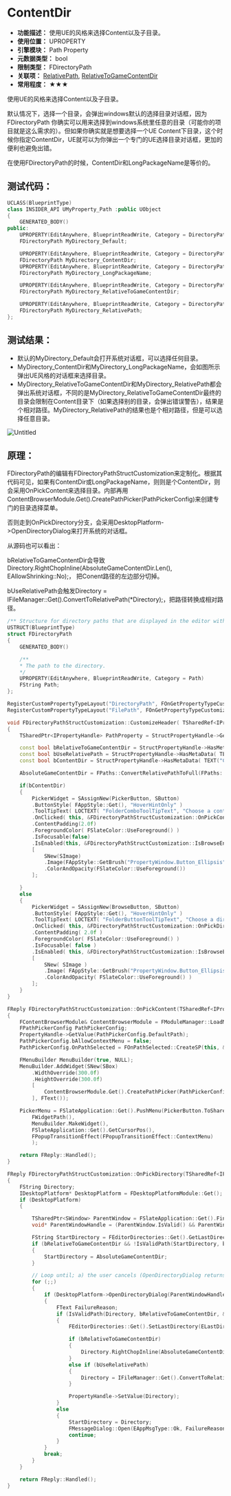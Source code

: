 ﻿# ContentDir

- **功能描述：** 使用UE的风格来选择Content以及子目录。
- **使用位置：** UPROPERTY
- **引擎模块：** Path Property
- **元数据类型：** bool
- **限制类型：** FDirectoryPath
- **关联项：** [RelativePath](#Meta_Path_RelativePath), [RelativeToGameContentDir](#Meta_Path_RelativeToGameContentDir)
- **常用程度：** ★★★

使用UE的风格来选择Content以及子目录。

默认情况下，选择一个目录，会弹出windows默认的选择目录对话框，因为FDirectoryPath 你确实可以用来选择到windows系统里任意的目录（可能你的项目就是这么需求的）。但如果你确实就是想要选择一个UE Content下目录，这个时候你指定ContentDir，UE就可以为你弹出一个专门的UE选择目录对话框，更加的便利也避免出错。

在使用FDirectoryPath的时候，ContentDir和LongPackageName是等价的。

## 测试代码：

```cpp
UCLASS(BlueprintType)
class INSIDER_API UMyProperty_Path :public UObject
{
	GENERATED_BODY()
public:
	UPROPERTY(EditAnywhere, BlueprintReadWrite, Category = DirectoryPath)
	FDirectoryPath MyDirectory_Default;

	UPROPERTY(EditAnywhere, BlueprintReadWrite, Category = DirectoryPath, meta = (ContentDir))
	FDirectoryPath MyDirectory_ContentDir;
	UPROPERTY(EditAnywhere, BlueprintReadWrite, Category = DirectoryPath, meta = (LongPackageName))
	FDirectoryPath MyDirectory_LongPackageName;

	UPROPERTY(EditAnywhere, BlueprintReadWrite, Category = DirectoryPath, meta = (RelativeToGameContentDir))
	FDirectoryPath MyDirectory_RelativeToGameContentDir;

	UPROPERTY(EditAnywhere, BlueprintReadWrite, Category = DirectoryPath, meta = (RelativePath))
	FDirectoryPath MyDirectory_RelativePath;
};

```

## 测试结果：

- 默认的MyDirectory_Default会打开系统对话框，可以选择任何目录。
- MyDirectory_ContentDir和MyDirectory_LongPackageName，会如图所示弹出UE风格的对话框来选择目录。
- MyDirectory_RelativeToGameContentDir和MyDirectory_RelativePath都会弹出系统对话框，不同的是MyDirectory_RelativeToGameContentDir最终的目录会限制在Content目录下（如果选择别的目录，会弹出错误警告），结果是个相对路径。MyDirectory_RelativePath的结果也是个相对路径，但是可以选择任意目录。

![Untitled](Meta_Path_ContentDir_Untitled.png)

## 原理：

FDirectoryPath的编辑有FDirectoryPathStructCustomization来定制化。根据其代码可见，如果有ContentDir或LongPackageName，则则是个ContentDir，则会采用OnPickContent来选择目录。内部再用ContentBrowserModule.Get().CreatePathPicker(PathPickerConfig)来创建专门的目录选择菜单。

否则走到OnPickDirectory分支，会采用DesktopPlatform->OpenDirectoryDialog来打开系统的对话框。

从源码也可以看出：

bRelativeToGameContentDir会导致Directory.RightChopInline(AbsoluteGameContentDir.Len(), EAllowShrinking::No);， 把Conent路径的左边部分切掉。

bUseRelativePath会触发Directory = IFileManager::Get().ConvertToRelativePath(*Directory);，把路径转换成相对路径。

```cpp
/** Structure for directory paths that are displayed in the editor with a picker UI. */
USTRUCT(BlueprintType)
struct FDirectoryPath
{
	GENERATED_BODY()

	/**
	* The path to the directory.
	*/
	UPROPERTY(EditAnywhere, BlueprintReadWrite, Category = Path)
	FString Path;
};

RegisterCustomPropertyTypeLayout("DirectoryPath", FOnGetPropertyTypeCustomizationInstance::CreateStatic(&FDirectoryPathStructCustomization::MakeInstance));
RegisterCustomPropertyTypeLayout("FilePath", FOnGetPropertyTypeCustomizationInstance::CreateStatic(&FFilePathStructCustomization::MakeInstance));

void FDirectoryPathStructCustomization::CustomizeHeader( TSharedRef<IPropertyHandle> StructPropertyHandle, class FDetailWidgetRow& HeaderRow, IPropertyTypeCustomizationUtils& StructCustomizationUtils )
{
	TSharedPtr<IPropertyHandle> PathProperty = StructPropertyHandle->GetChildHandle("Path");

	const bool bRelativeToGameContentDir = StructPropertyHandle->HasMetaData( TEXT("RelativeToGameContentDir") );
	const bool bUseRelativePath = StructPropertyHandle->HasMetaData( TEXT("RelativePath") );
	const bool bContentDir = StructPropertyHandle->HasMetaData( TEXT("ContentDir") ) || StructPropertyHandle->HasMetaData(TEXT("LongPackageName"));

	AbsoluteGameContentDir = FPaths::ConvertRelativePathToFull(FPaths::ProjectContentDir());

	if(bContentDir)
	{
		PickerWidget = SAssignNew(PickerButton, SButton)
		.ButtonStyle( FAppStyle::Get(), "HoverHintOnly" )
		.ToolTipText( LOCTEXT( "FolderComboToolTipText", "Choose a content directory") )
		.OnClicked( this, &FDirectoryPathStructCustomization::OnPickContent, PathProperty.ToSharedRef() )
		.ContentPadding(2.0f)
		.ForegroundColor( FSlateColor::UseForeground() )
		.IsFocusable(false)
		.IsEnabled(this, &FDirectoryPathStructCustomization::IsBrowseEnabled, StructPropertyHandle)
		[
			SNew(SImage)
			.Image(FAppStyle::GetBrush("PropertyWindow.Button_Ellipsis"))
			.ColorAndOpacity(FSlateColor::UseForeground())
		];

	}
	else
	{
		PickerWidget = SAssignNew(BrowseButton, SButton)
		.ButtonStyle( FAppStyle::Get(), "HoverHintOnly" )
		.ToolTipText( LOCTEXT( "FolderButtonToolTipText", "Choose a directory from this computer") )
		.OnClicked( this, &FDirectoryPathStructCustomization::OnPickDirectory, PathProperty.ToSharedRef(), bRelativeToGameContentDir, bUseRelativePath )
		.ContentPadding( 2.0f )
		.ForegroundColor( FSlateColor::UseForeground() )
		.IsFocusable( false )
		.IsEnabled( this, &FDirectoryPathStructCustomization::IsBrowseEnabled, StructPropertyHandle )
		[
			SNew( SImage )
			.Image( FAppStyle::GetBrush("PropertyWindow.Button_Ellipsis") )
			.ColorAndOpacity( FSlateColor::UseForeground() )
		];
	}
}

FReply FDirectoryPathStructCustomization::OnPickContent(TSharedRef<IPropertyHandle> PropertyHandle)
{
	FContentBrowserModule& ContentBrowserModule = FModuleManager::LoadModuleChecked<FContentBrowserModule>("ContentBrowser");
	FPathPickerConfig PathPickerConfig;
	PropertyHandle->GetValue(PathPickerConfig.DefaultPath);
	PathPickerConfig.bAllowContextMenu = false;
	PathPickerConfig.OnPathSelected = FOnPathSelected::CreateSP(this, &FDirectoryPathStructCustomization::OnPathPicked, PropertyHandle);

	FMenuBuilder MenuBuilder(true, NULL);
	MenuBuilder.AddWidget(SNew(SBox)
		.WidthOverride(300.0f)
		.HeightOverride(300.0f)
		[
			ContentBrowserModule.Get().CreatePathPicker(PathPickerConfig)
		], FText());

	PickerMenu = FSlateApplication::Get().PushMenu(PickerButton.ToSharedRef(),
		FWidgetPath(),
		MenuBuilder.MakeWidget(),
		FSlateApplication::Get().GetCursorPos(),
		FPopupTransitionEffect(FPopupTransitionEffect::ContextMenu)
		);

	return FReply::Handled();
}

FReply FDirectoryPathStructCustomization::OnPickDirectory(TSharedRef<IPropertyHandle> PropertyHandle, const bool bRelativeToGameContentDir, const bool bUseRelativePath) const
{
	FString Directory;
	IDesktopPlatform* DesktopPlatform = FDesktopPlatformModule::Get();
	if (DesktopPlatform)
	{

		TSharedPtr<SWindow> ParentWindow = FSlateApplication::Get().FindWidgetWindow(BrowseButton.ToSharedRef());
		void* ParentWindowHandle = (ParentWindow.IsValid() && ParentWindow->GetNativeWindow().IsValid()) ? ParentWindow->GetNativeWindow()->GetOSWindowHandle() : nullptr;

		FString StartDirectory = FEditorDirectories::Get().GetLastDirectory(ELastDirectory::GENERIC_IMPORT);
		if (bRelativeToGameContentDir && !IsValidPath(StartDirectory, bRelativeToGameContentDir))
		{
			StartDirectory = AbsoluteGameContentDir;
		}

		// Loop until; a) the user cancels (OpenDirectoryDialog returns false), or, b) the chosen path is valid (IsValidPath returns true)
		for (;;)
		{
			if (DesktopPlatform->OpenDirectoryDialog(ParentWindowHandle, LOCTEXT("FolderDialogTitle", "Choose a directory").ToString(), StartDirectory, Directory))
			{
				FText FailureReason;
				if (IsValidPath(Directory, bRelativeToGameContentDir, &FailureReason))
				{
					FEditorDirectories::Get().SetLastDirectory(ELastDirectory::GENERIC_IMPORT, Directory);

					if (bRelativeToGameContentDir)
					{
						Directory.RightChopInline(AbsoluteGameContentDir.Len(), EAllowShrinking::No);
					}
					else if (bUseRelativePath)
					{
						Directory = IFileManager::Get().ConvertToRelativePath(*Directory);
					}

					PropertyHandle->SetValue(Directory);
				}
				else
				{
					StartDirectory = Directory;
					FMessageDialog::Open(EAppMsgType::Ok, FailureReason);
					continue;
				}
			}
			break;
		}
	}

	return FReply::Handled();
}

```